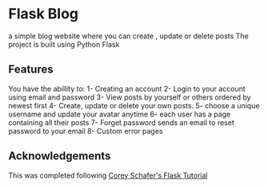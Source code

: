 # Flask Blog

a simple blog website where you can create , update or delete posts
The project is built using Python Flask

## Features

You have the abillity to:
1- Creating an account 
2- Login to your account using email and password
3- View posts by yourself or others ordered by newest first
4- Create, update or delete your own posts.
5- choose a unique username and update your avatar anytime
6- each user has a page containing all their posts
7- Forget password sends an email to reset password to your email
8- Custom error pages

## Acknowledgements

This was completed following [Corey Schafer's Flask Tutorial](https://www.youtube.com/playlist?list=PL-osiE80TeTs4UjLw5MM6OjgkjFeUxCYH)